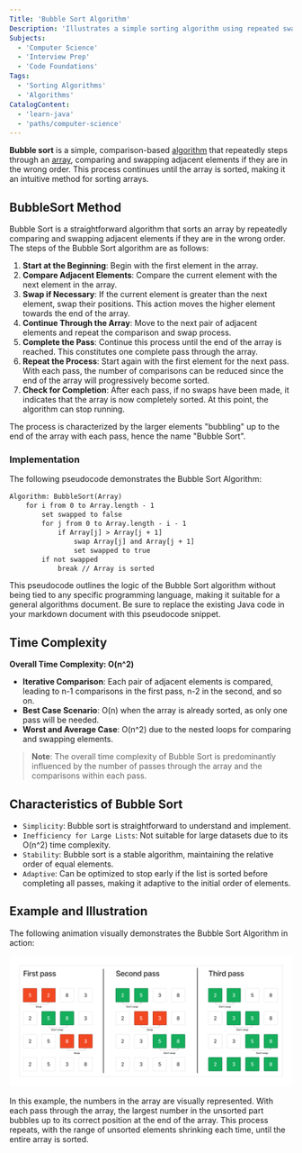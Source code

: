 ```yaml
---
Title: 'Bubble Sort Algorithm'
Description: 'Illustrates a simple sorting algorithm using repeated swapping of adjacent elements.'
Subjects:
  - 'Computer Science'
  - 'Interview Prep'
  - 'Code Foundations'
Tags:
  - 'Sorting Algorithms'
  - 'Algorithms'
CatalogContent:
  - 'learn-java'
  - 'paths/computer-science'
---
```


**Bubble sort** is a simple, comparison-based [algorithm](https://www.codecademy.com/resources/docs/general/algorithm) that repeatedly steps through an [array](https://www.codecademy.com/resources/docs/java/arrays), comparing and swapping adjacent elements if they are in the wrong order. This process continues until the array is sorted, making it an intuitive method for sorting arrays.

## BubbleSort Method

Bubble Sort is a straightforward algorithm that sorts an array by repeatedly comparing and swapping adjacent elements if they are in the wrong order. The steps of the Bubble Sort algorithm are as follows:

1. **Start at the Beginning**: Begin with the first element in the array.
2. **Compare Adjacent Elements**: Compare the current element with the next element in the array.
3. **Swap if Necessary**: If the current element is greater than the next element, swap their positions. This action moves the higher element towards the end of the array.
4. **Continue Through the Array**: Move to the next pair of adjacent elements and repeat the comparison and swap process.
5. **Complete the Pass**: Continue this process until the end of the array is reached. This constitutes one complete pass through the array.
6. **Repeat the Process**: Start again with the first element for the next pass. With each pass, the number of comparisons can be reduced since the end of the array will progressively become sorted.
7. **Check for Completion**: After each pass, if no swaps have been made, it indicates that the array is now completely sorted. At this point, the algorithm can stop running.

The process is characterized by the larger elements "bubbling" up to the end of the array with each pass, hence the name "Bubble Sort".

### Implementation

The following pseudocode demonstrates the Bubble Sort Algorithm:

```plaintext
Algorithm: BubbleSort(Array)
    for i from 0 to Array.length - 1
        set swapped to false
        for j from 0 to Array.length - i - 1
            if Array[j] > Array[j + 1]
                swap Array[j] and Array[j + 1]
                set swapped to true
        if not swapped
            break // Array is sorted

```

This pseudocode outlines the logic of the Bubble Sort algorithm without being tied to any specific programming language, making it suitable for a general algorithms document. Be sure to replace the existing Java code in your markdown document with this pseudocode snippet.

## Time Complexity

**Overall Time Complexity: O(n^2)**

- **Iterative Comparison**: Each pair of adjacent elements is compared, leading to n-1 comparisons in the first pass, n-2 in the second, and so on.
- **Best Case Scenario**: O(n) when the array is already sorted, as only one pass will be needed.
- **Worst and Average Case**: O(n^2) due to the nested loops for comparing and swapping elements.

> **Note**: The overall time complexity of Bubble Sort is predominantly influenced by the number of passes through the array and the comparisons within each pass.

## Characteristics of Bubble Sort

- `Simplicity`: Bubble sort is straightforward to understand and implement.
- `Inefficiency for Large Lists`: Not suitable for large datasets due to its O(n^2) time complexity.
- `Stability`: Bubble sort is a stable algorithm, maintaining the relative order of equal elements.
- `Adaptive`: Can be optimized to stop early if the list is sorted before completing all passes, making it adaptive to the initial order of elements.

## Example and Illustration

The following animation visually demonstrates the Bubble Sort Algorithm in action:

![Bubble Sort Example](https://raw.githubusercontent.com/Codecademy/docs/main/media/bubble-sort.png)  

In this example, the numbers in the array are visually represented. With each pass through the array, the largest number in the unsorted part bubbles up to its correct position at the end of the array. This process repeats, with the range of unsorted elements shrinking each time, until the entire array is sorted.
